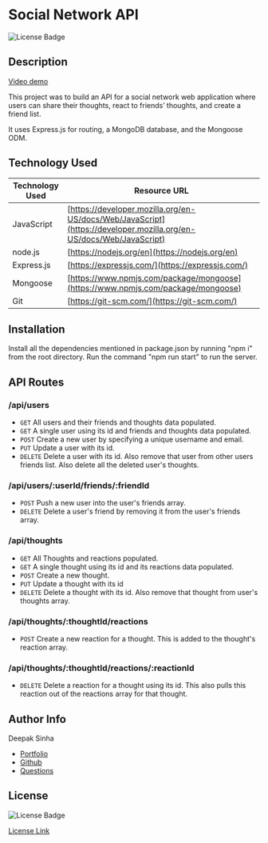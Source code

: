 # Social Network API
![License Badge](https://img.shields.io/badge/License-MIT-yellow.svg)  


## Description 
[Video demo](https://drive.google.com/file/d/1k8T5vel8UAW7hQ9J-xrfid0w1qpxo8jf/view)

This project was to build an API for a social network web application where users can share their thoughts, react to friends’ thoughts, and create a friend list.

It uses Express.js for routing, a MongoDB database, and the Mongoose ODM. 


## Technology Used 

| Technology Used         | Resource URL           | 
| ------------- |-------------| 
| JavaScript    | [https://developer.mozilla.org/en-US/docs/Web/JavaScript](https://developer.mozilla.org/en-US/docs/Web/JavaScript) | 
| node.js    | [https://nodejs.org/en](https://nodejs.org/en) | 
| Express.js    | [https://expressjs.com/](https://expressjs.com/) |  
| Mongoose | [https://www.npmjs.com/package/mongoose](https://www.npmjs.com/package/mongoose)     |  
| Git | [https://git-scm.com/](https://git-scm.com/)     |  



## Installation 
Install all the dependencies mentioned in package.json by running "npm i" from the root directory.
Run the command "npm run start" to run the server.

## API Routes

### /api/users

* `GET`     All users and their friends and thoughts data populated.
* `GET`     A single user using its id and friends and thoughts data populated.
* `POST`    Create a new user by specifying a unique username and email.
* `PUT`     Update a user with its id.
* `DELETE`  Delete a user with its id. Also remove that user from other users friends list. Also delete all the deleted user's thoughts.


### /api/users/:userId/friends/:friendId

* `POST`    Push a new user into the user's friends array.
* `DELETE`  Delete a user's friend by removing it from the user's friends array.

### /api/thoughts

* `GET`     All Thoughts and reactions populated.
* `GET`     A single thought using its id and its reactions data populated.
* `POST`    Create a new thought.
* `PUT`     Update a thought with its id
* `DELETE`  Delete a thought with its id. Also remove that thought from user's thoughts array.

### /api/thoughts/:thoughtId/reactions

* `POST`    Create a new reaction for a thought. This is added to the thought's reaction array.

### /api/thoughts/:thoughtId/reactions/:reactionId

* `DELETE`  Delete a reaction for a thought using its id. This also pulls this reaction out of the reactions array for that thought.

## Author Info

Deepak Sinha
* [Portfolio](https://dee-here.github.io/portfolio/)
* [Github](https://github.com/dee-here)
* [Questions ](mailto:deepakdilse@gmail.com)

## License
![License Badge](https://img.shields.io/badge/License-MIT-yellow.svg)  

[License Link](https://choosealicense.com/licenses/mit/)  


